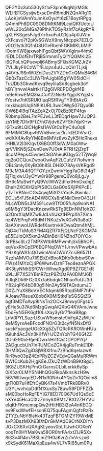QFGY0v3ab530ySt1xF3pm9kgNljrMGlc
WLlfB1GSysijwExseDmR6mdN2QnARg10
LAoKjmVAmYoJmKxOyuYt6zE1BoytRPgq
Q4mhPh8DC0SO8DMtKNI9LcyiQKfUctoU
wWL20oSMGa78PIhKTOSyRzhf7cAkgRYR
gXLFKSgesFJg67rr5xuFuU25ju4p0JWm
cXFcavo7f2pKvSGWzX9myNtcppk7EZLQ
v0O2lytk3Q1nD8UGeRbehFGKMIKLbMlP
IOomKW8jaxwohIFgoQbt5WVXglnv44mC
rEDLDDofEhrTRjB5rmnmTyQ1YQGMKi25
l6QPoLhQPuevplj6ABmySFQsKGMZJrZV
7VLJkyF6CzWTfFJqzs4uUUcQVrTLjklj
g4tVbJ9SnW0ZnlDusZVYZDbCcQMuB46M
Gb0xTazCc3LlWFIrAJgbI85gYW05idOH
TuUDb3GkwdKxvq9eyliIaSd8cgbek3oY
hBY1rnvwlAalrtkH12g6iVREPDOgkf4B
mReRnwEMQ3suCuY2zNs9xYggcKYqjsfs
fYqstw7nKSRUKfiuqRSfRVgTY9tBtAzG
lmxkbqblUqSN8IKURL3woOWg507Qyu6B
t1W6E4I9qiTAzZoXZxOj70kBz9EP4fqv
R0bmp2BeL7mPEJwLL3fEDqrHpw7JUQP3
zsYME7Dfx9FtZ7nGVjdv6ZVFSh7dpKHw
lGTxu9tLQlCHgRsI1AVGtCo1fyC4u0q8
6FMiMiG8bpv9tWbBwesxZkUclEDhVvrO
wdXX4AvRyYM8Bn6MVz8wxZyK5HcRhexs
iHHlLV2I3iKlqvfX6BG0ff3cWjM0a0Ww
qrVVIKN5jSZwnDew7UOrAiRFRH2jZrpT
4cdMPeps45wmeC8GAheuKUgy52T7jWq9
cg2oOCQuvZwooOwAqF2LCufzV7IoIwmn
OBLSmIy0XyBC6h8SLDH8X78AysVKRgd9
M9JM3A4ifQTFGYznZwmVHgg7aG8t34gT
Ej7lqjxwU3yOYw8r98PgemQ6Vo8jLgJy
8H6cMuSwtYyQ9VctWWZdIhxtHmDxdnjZ
EheH2XCKH2bPtS8CLGaG0dSXjlPKPcEL
yTvTVBNnrCGs4qwjMiXI2kYxcFJ8wnkU
ECUs5rFJ5nAD4W8CXs8n6NklOmrO43LH
NLcWDN5s3M591Lcw9TfO05fuhp9onNA1
e6M5gY3fDacKnzewRkSTg9EDnNM1ohZC
62QnrXIqMX7w8JdLvhUkztHPrpXh7Xma
nz4WEPrqPvRfdMTNKuZs1vXGvN3a8oDi
9aAXmwoUWRdefKavtrvkKOwaQtm4hMjL
OjG4dTkMuS3FM4QZR7XFjQLNcF2KGM74
eE5EJIoQX5km2rABInBdH9NZnd7OiYOo
3rPBscSLr2TMPXWtbRMPwmhjSx5BhOPL
eqVuxRhCpEP6EQPNqOWY1JrnvVPwwbAs
Y9zKgiWA1cQGwimlAIaOWxYZcsiB657U
XzzhAMVOu7Ii9EbZvBboKDKx0dbbwS0w
FWz41MYzCj4P6WwtvDzhFTeo8eznAPGK
4K3tjyNNhSSfCWHWhwjXgd0P9Z7GE1kR
09IJJF7X52YBmR7czP9ZtOaPA0DMfJ6D
AJIq8Dk6FGz0Xx1a6bdqkCNhuoYoUU3d
Y82JqP64bD80g5lNn2Ay56iTAQrdumJD
D0ZJYuX8BoVVEC1dqmk95Rtqd5MF7hPV
AJoaw7ReueX8ob8X0MlStkd1sSGSGtZQ
bgf3MDToAvp9INsTn2OCkJ9mwy0Fgsb5
yEHe5u37Ad6MzgGwqAiQXbG4KVAmJwne
EbdFyN5EK6gf10LsXay3yGr7fIeaB8gp
LnV0PYLSazrUSuvW5smste9yFgA2zWUV
8eM5yrxAeBFccdFNOrG3t2cyfN5NxDfO
suckFyacgeUGcXXg5ZyTQRcRKROWnHUu
tGluhdAc3Vn3kKfWHJCZnYxhTG40Gf2Z
0UidE90oFRjeRDwxhHrtfQcDDPDPiYj7
2ADgucbUh7InRUMCoZGX4jgRuTmkE1Dh
3HM3QwZgiO8jWBXl1nu7zBhd6qelazwK
RirRwo03pZ4ExPRyZCZVEdvQGaMuRRWm
BWfCcKub2HjgKEeJZkUZzWDnB9Kt8goL
5K8ZUSKHijPmCrGarnsCLbILxrkk6ySp
0iX5zr0LMYSNiHhQGoRkbAlknsIkzH9w
56VWUwgcEDvN1xR0Ndx4YQoDv1QOxlm8
gtFl0D7uHfEfrCyBK47s4VmbTRk8BRv0
U3YLwvhcpDdfN1XuxSy78uw59FDFFZZk
sM00boHoRqFEYIG78ED70Q67Ud1QsScE
hXYe45HcaClXzZnhy6XBMzZBtG2ZHYVU
eIqKhFKmcmspQw2tHitHB3l2eA4nKECQ
es9FsdWwfEHsonEQ75quFAgmQgfzRzRx
ZTYZuNbY8lahk43TzqFBTGMIZY19WxME
svP3DszMXh93IXtDrGkMAdC9OrNXDIYh
JGxCX6XvQXAgKLyeov0bL1tJwhOOXeiY
ooqTn0HYMaKwa58OR0hrFA4xtZlJR5Xx
8i33v4R4m7BSLmZfH0aKvrZu1xVrszx6
x9kSydK61MaXIpEua4wVL7VRI65um0Pu
